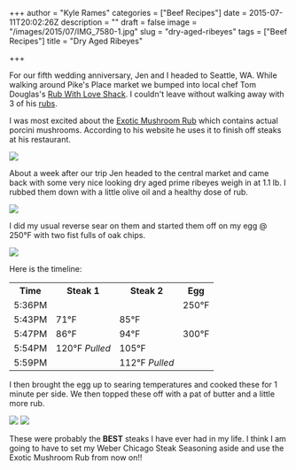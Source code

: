 +++
author = "Kyle Rames"
categories = ["Beef Recipes"]
date = 2015-07-11T20:02:26Z
description = ""
draft = false
image = "/images/2015/07/IMG_7580-1.jpg"
slug = "dry-aged-ribeyes"
tags = ["Beef Recipes"]
title = "Dry Aged  Ribeyes"

+++

For our fifth wedding anniversary, Jen and I headed to Seattle, WA. While walking around Pike's Place market we bumped into local chef Tom Douglas's [Rub With Love Shack](http://www.rubwithloveshack.com/). I couldn't leave without walking away with 3 of his [rubs](http://store.tomdouglas.com/rubs-c2.aspx).

I was most excited about the [Exotic Mushroom Rub](http://www.amazon.com/Rub-Love-Exotic-Mushroom-Douglas/dp/B000VBVZRK) which contains actual porcini mushrooms. According to his website he uses it to finish off steaks at his restaurant. 

![](/images/2015/07/IMG_7562.jpg)

About a week after our trip Jen headed to the central market and came back with some very nice looking dry aged prime ribeyes weigh in at 1.1 lb. I rubbed them down with a little olive oil and a healthy dose of rub.

![](/images/2015/07/IMG_7560.jpg)

I did my usual reverse sear on them and started them off on my egg @ 250°F with two fist fulls of oak chips.

![](/images/2015/07/IMG_7570.jpg)

Here is the timeline:

<table>
<tr><th>Time</th><th>Steak 1</th><th>Steak 2</th><th>Egg</th></tr>
<tr><td>5:36PM</td><td></td><td></td><td>250°F</td></tr>
<tr><td>5:43PM</td><td>71°F</td><td>85°F</td><td></td></tr>
<tr><td>5:47PM</td><td>86°F</td><td>94°F</td><td>300°F</td></tr>
<tr><td>5:54PM</td><td>120°F <i>Pulled</i></td><td>105°F</td><td></td></tr>
<tr><td>5:59PM</td><td></td><td>112°F <i>Pulled</i></td><td></td></tr>
</table>

I then brought the egg up to searing temperatures and cooked these for 1 minute per side. We then topped these off with a pat of butter and a little more rub.

![](/images/2015/07/IMG_7580.jpg)
![](/images/2015/07/IMG_7582.jpg)

These were probably the **BEST** steaks I have ever had in my life. I think I am going to have to set my Weber Chicago Steak Seasoning aside and use the Exotic Mushroom Rub from now on!!